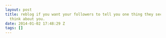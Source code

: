 ```yaml
---
layout: post
title: reblog if you want your followers to tell you one thing they secretly
  think about you.
date: 2014-01-02 17:48:29 Z
tags: []
---
```

